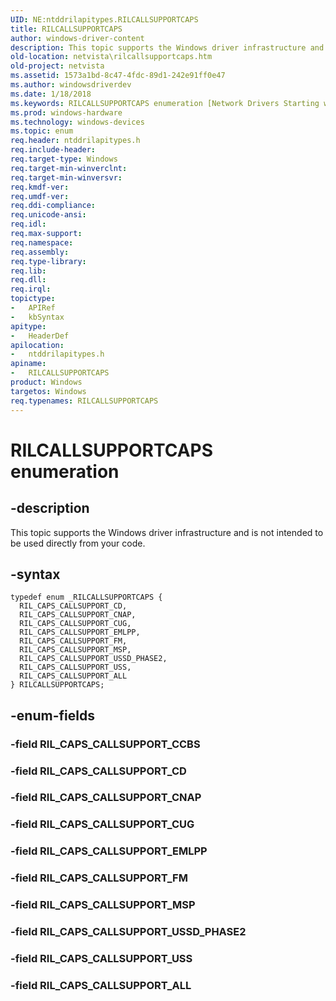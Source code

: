 ```yaml
---
UID: NE:ntddrilapitypes.RILCALLSUPPORTCAPS
title: RILCALLSUPPORTCAPS
author: windows-driver-content
description: This topic supports the Windows driver infrastructure and is not intended to be used directly from your code.
old-location: netvista\rilcallsupportcaps.htm
old-project: netvista
ms.assetid: 1573a1bd-8c47-4fdc-89d1-242e91ff0e47
ms.author: windowsdriverdev
ms.date: 1/18/2018
ms.keywords: RILCALLSUPPORTCAPS enumeration [Network Drivers Starting with Windows Vista], ntddrilapitypes/RIL_CAPS_CALLSUPPORT_EMLPP, RILCALLSUPPORTCAPS, ntddrilapitypes/RIL_CAPS_CALLSUPPORT_CD, RIL_CAPS_CALLSUPPORT_CNAP, ntddrilapitypes/RIL_CAPS_CALLSUPPORT_MSP, ntddrilapitypes/RIL_CAPS_CALLSUPPORT_USSD_PHASE2, ntddrilapitypes/RIL_CAPS_CALLSUPPORT_USS, ntddrilapitypes/RIL_CAPS_CALLSUPPORT_CUG, netvista.rilcallsupportcaps, ntddrilapitypes/RILCALLSUPPORTCAPS, RIL_CAPS_CALLSUPPORT_FM, ntddrilapitypes/RIL_CAPS_CALLSUPPORT_FM, RIL_CAPS_CALLSUPPORT_USS, ntddrilapitypes/RIL_CAPS_CALLSUPPORT_ALL, RIL_CAPS_CALLSUPPORT_CD, RIL_CAPS_CALLSUPPORT_CUG, RIL_CAPS_CALLSUPPORT_ALL, RIL_CAPS_CALLSUPPORT_USSD_PHASE2, RIL_CAPS_CALLSUPPORT_MSP, ntddrilapitypes/RIL_CAPS_CALLSUPPORT_CNAP, RIL_CAPS_CALLSUPPORT_EMLPP
ms.prod: windows-hardware
ms.technology: windows-devices
ms.topic: enum
req.header: ntddrilapitypes.h
req.include-header: 
req.target-type: Windows
req.target-min-winverclnt: 
req.target-min-winversvr: 
req.kmdf-ver: 
req.umdf-ver: 
req.ddi-compliance: 
req.unicode-ansi: 
req.idl: 
req.max-support: 
req.namespace: 
req.assembly: 
req.type-library: 
req.lib: 
req.dll: 
req.irql: 
topictype:
-	APIRef
-	kbSyntax
apitype:
-	HeaderDef
apilocation:
-	ntddrilapitypes.h
apiname:
-	RILCALLSUPPORTCAPS
product: Windows
targetos: Windows
req.typenames: RILCALLSUPPORTCAPS
---
```


# RILCALLSUPPORTCAPS enumeration


## -description


This topic supports the Windows driver infrastructure and is not intended to be used directly from your code.


## -syntax


````
typedef enum _RILCALLSUPPORTCAPS { 
  RIL_CAPS_CALLSUPPORT_CD,
  RIL_CAPS_CALLSUPPORT_CNAP,
  RIL_CAPS_CALLSUPPORT_CUG,
  RIL_CAPS_CALLSUPPORT_EMLPP,
  RIL_CAPS_CALLSUPPORT_FM,
  RIL_CAPS_CALLSUPPORT_MSP,
  RIL_CAPS_CALLSUPPORT_USSD_PHASE2,
  RIL_CAPS_CALLSUPPORT_USS,
  RIL_CAPS_CALLSUPPORT_ALL
} RILCALLSUPPORTCAPS;
````


## -enum-fields




### -field RIL_CAPS_CALLSUPPORT_CCBS



### -field RIL_CAPS_CALLSUPPORT_CD



### -field RIL_CAPS_CALLSUPPORT_CNAP



### -field RIL_CAPS_CALLSUPPORT_CUG



### -field RIL_CAPS_CALLSUPPORT_EMLPP



### -field RIL_CAPS_CALLSUPPORT_FM



### -field RIL_CAPS_CALLSUPPORT_MSP



### -field RIL_CAPS_CALLSUPPORT_USSD_PHASE2



### -field RIL_CAPS_CALLSUPPORT_USS



### -field RIL_CAPS_CALLSUPPORT_ALL


